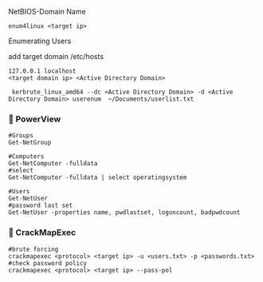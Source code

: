 NetBIOS-Domain Name

```
enum4linux <target ip> 
```

Enumerating Users

add target domain /etc/hosts

```
127.0.0.1 localhost
<target domain ip> <Active Directory Domain>
```

```
 kerbrute_linux_amd64 --dc <Active Directory Domain> -d <Active Directory Domain> userenum  ~/Documents/userlist.txt
```

### :open_file_folder: PowerView

```
#Groups
Get-NetGroup
```

```
#Computers
Get-NetComputer -fulldata
#select
Get-NetComputer -fulldata | select operatingsystem
```

```
#Users
Get-NetUser
#password last set
Get-NetUser -properties name, pwdlastset, logoncount, badpwdcount
```

### :open_file_folder: CrackMapExec

```
#brute forcing
crackmapexec <protocol> <target ip> -u <users.txt> -p <passwords.txt>
#check password policy
crackmapexec <protocol> <target ip> --pass-pol
```